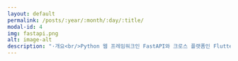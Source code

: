 ```yaml
---
layout: default
permalink: /posts/:year/:month/:day/:title/
modal-id: 4
img: fastapi.png
alt: image-alt
description: "·개요<br/>Python 웹 프레임워크인 FastAPI와 크로스 플랫폼인 Flutter를 활용한 쇼핑몰 어플리케이션<br/><br/>·주요 기능<br/>① 기본적인 회원 관리 기능 (일반 로그인 및 소셜 로그인, 회원가입/탈퇴, 회원정보 변경 등)<br/>② 커뮤니티 기능 (댓글 및 답글, 좋아요, 차단, 신고 등)<br/>④ 결제 기능 (통합 결제 솔루션 활용 및 개선)<br>④ 제품 정보 관련 기능 (제품 상세 페이지, 제품 등록, 리뷰, 문의 등)<br>⑤ 검색 기능 (단순 키워드 기반 검색으로 구현하였지만, AWS Elastic Search 도입을 위해 스터디 진행 중)<br/><br/>· 기술 스택<br/>[백엔드]<br/>① FastAPI & Nginx<br/>② Docker (Docker Compose)<br/>③ Mysql(AWS RDS)<br/>④ Redis<br>⑤ AWS infra (SES, Route 53, S3, EC2, Loadbalancer)<br/><br/>[프론트엔드]<br/>① Kotlin (Flutter로 리팩토링 진행)<br/><br/>· 느낀 점<br/>본 API 서버를 만들면서 백엔드쪽에 대한 지식을 다방면으로 향상시킬 수 있는 소중한 경험을 가질 수 있었습니다.<br/비록 모든 과정을 독학으로 진행해 와서 아직 부족한 부분이 많지만, 이러한 경험을 통해 기존 시스템을 개선해 나가는 과정 자체가 큰 재미를 주고 있습니다. 이는 제가 백엔드 경험을 쌓아가면서 해결해 나갈 수 있을 것으로 기대하고 있습니다.<br/><br/>· 배우고 싶은 점 및 아쉬운 점<br/>다중 서버 관리를 보다 효율적으로 수행하기 위해 Jenkins와 Kubernetes를 도입하고 싶었지만, 우선적으로 기존 서버의 문제점 해결과 구조 개선에 집중하게 되었습니다. 이로 인해 이 두 시스템에 대한 깊은 이해를 하지 못한 것이 아쉽습니다. 현재 관련 스터디를 진행 중이며, 추후 이 시스템들을 더 깊게 이해하고 활용할 수 있기를 희망하고 있습니다."
---
```

